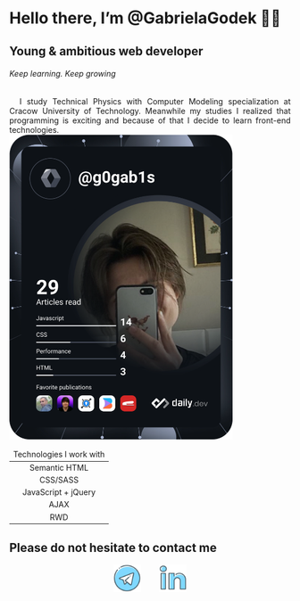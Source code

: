 # Hello there, I’m @GabrielaGodek 🖐🏻

## Young & ambitious web developer
###### Keep learning. Keep growing 

<div align="justify">
&nbsp; I study Technical Physics with Computer Modeling specialization at Cracow University of Technology. Meanwhile my studies I realized that programming is exciting and because of that I decide to learn front-end technologies.


</div>
<a href="https://app.daily.dev/g0gab1s"><img src="
https://github.com/GabrielaGodek/GabrielaGodek/blob/main/devcard.svg" width="400" alt="g0gab1s's Dev Card"/></a>

<center>
<div style="margin: 0 auto;">
    <table style="text-align:center; ">
    <thead>
    <tr><td>Technologies I work with</td></tr>
    </thead>
    <tbody>
    <tr><td>Semantic HTML</td></tr>
    <tr><td>CSS/SASS</td></tr>
    <tr><td>JavaScript + jQuery</td></tr>
    <tr><td>AJAX </td></tr>
    <tr><td>RWD </td></tr>
    </tbody>
    </table>
</div>
</center>


## Please do not hesitate to contact me
<div align="center">
<a href="https://t.me/g0gabis" ><img src="images/telegram.png" width="50" ></a> &nbsp;&nbsp;&nbsp;&nbsp;&nbsp;&nbsp;
<a href="https://www.linkedin.com/in/gabrielagodek/" ><img src="images/linked.png" width="50" ></a> <br/>
</div>
